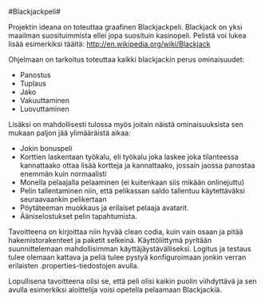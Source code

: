#Blackjackpeli#

Projektin ideana on toteuttaa graafinen Blackjackpeli. Blackjack on yksi maailman suosituimmista ellei jopa suosituin kasinopeli. Pelistä voi lukea lisää esimerkiksi täältä: http://en.wikipedia.org/wiki/Blackjack

Ohjelmaan on tarkoitus toteuttaa kaikki blackjackin perus ominaisuudet:

* Panostus
* Tuplaus
* Jako
* Vakuuttaminen
* Luovuttaminen

Lisäksi on mahdollisesti tulossa myös joitain näistä ominaisuuksista sen mukaan paljon jää ylimääräistä aikaa:

* Jokin bonuspeli
* Korttien laskentaan työkalu, eli työkalu joka laskee joka tilanteessa kannattaako ottaa lisää kortteja ja kannattaako, jossain jaossa panostaa enemmän kuin normaalisti
* Monella pelaajalla pelaaminen (ei kuitenkaan siis mikään onlinejuttu)
* Pelin tallentaminen niin, että pelikassan saldo tallentuu käytettäväksi seuraavaankin pelikertaan
* Pöytäteeman muokkaus ja erilaiset pelaaja avatarit.
* Ääniselostukset pelin tapahtumista.


Tavoitteena on kirjoittaa niin hyvää clean codia, kuin vain osaan ja pitää hakemistorakenteet ja paketit selkeinä. Käyttöliittymä pyritään suunnittelemaan mahdollisimman käyttäjäystävälliseksi. Logitus ja testaus tulee olemaan kattava ja peliä tulee pystyä konfiguroimaan jonkin verran erilaisten .properties-tiedostojen avulla.


Lopullisena tavoitteena olisi se, että peli olisi kaikin puolin viihdyttävä ja sen avulla esimerkiksi aloittelija voisi opetella pelaamaan Blackjackiä.
